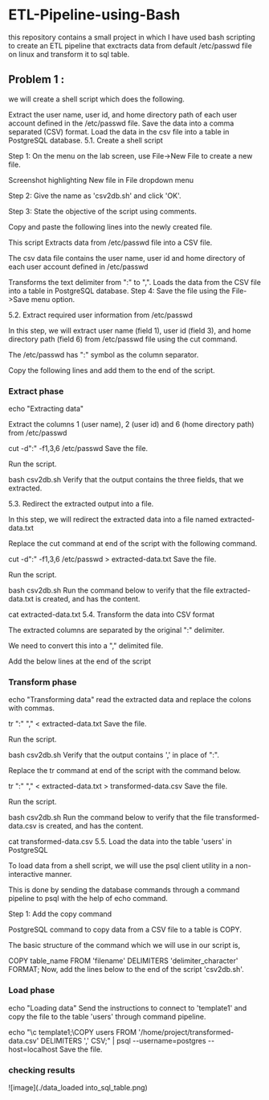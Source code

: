 # ETL-Pipeline-using-Bash
this repository contains a small project in which I have used bash scripting to create an ETL pipeline that exctracts data from default /etc/passwd file on linux and transform it to sql table.

## Problem 1 :
we will create a shell script which does the following.

Extract the user name, user id, and home directory path of each user account defined in the /etc/passwd file.
Save the data into a comma separated (CSV) format.
Load the data in the csv file into a table in PostgreSQL database.
5.1. Create a shell script

Step 1: On the menu on the lab screen, use File->New File to create a new file.

Screenshot highlighting New file in File dropdown menu

Step 2: Give the name as 'csv2db.sh' and click 'OK'.



Step 3: State the objective of the script using comments.

Copy and paste the following lines into the newly created file.

This script Extracts data from /etc/passwd file into a CSV file.

The csv data file contains the user name, user id and  home directory of each user account defined in /etc/passwd

Transforms the text delimiter from ":" to ",". Loads the data from the CSV file into a table in PostgreSQL database.
Step 4: Save the file using the File->Save menu option.

5.2. Extract required user information from /etc/passwd

In this step, we will extract user name (field 1), user id (field 3), and home directory path (field 6) from /etc/passwd file using the cut command.

The /etc/passwd has ":" symbol as the column separator.

Copy the following lines and add them to the end of the script.

### Extract phase

echo "Extracting data"

Extract the columns 1 (user name), 2 (user id) and  6 (home directory path) from /etc/passwd

cut -d":" -f1,3,6 /etc/passwd 
Save the file.

Run the script.

bash csv2db.sh
Verify that the output contains the three fields, that we extracted.

5.3. Redirect the extracted output into a file.

In this step, we will redirect the extracted data into a file named extracted-data.txt

Replace the cut command at end of the script with the following command.

cut -d":" -f1,3,6 /etc/passwd > extracted-data.txt
Save the file.

Run the script.

bash csv2db.sh
Run the command below to verify that the file extracted-data.txt is created, and has the content.

cat extracted-data.txt
5.4. Transform the data into CSV format

The extracted columns are separated by the original ":" delimiter.

We need to convert this into a "," delimited file.

Add the below lines at the end of the script

### Transform phase
echo "Transforming data" read the extracted data and replace the colons with commas.

tr ":" "," < extracted-data.txt
Save the file.

Run the script.

bash csv2db.sh
Verify that the output contains ',' in place of ":".

Replace the tr command at end of the script with the command below.

tr ":" "," < extracted-data.txt > transformed-data.csv
Save the file.

Run the script.

bash csv2db.sh
Run the command below to verify that the file transformed-data.csv is created, and has the content.

cat transformed-data.csv
5.5. Load the data into the table 'users' in PostgreSQL

To load data from a shell script, we will use the psql client utility in a non-interactive manner.

This is done by sending the database commands through a command pipeline to psql with the help of echo command.

Step 1: Add the copy command

PostgreSQL command to copy data from a CSV file to a table is COPY.

The basic structure of the command which we will use in our script is,

COPY table_name FROM 'filename' DELIMITERS 'delimiter_character' FORMAT;
Now, add the lines below to the end of the script 'csv2db.sh'.

### Load phase
echo "Loading data" Send the instructions to connect to 'template1' and copy the file to the table 'users' through command pipeline.

echo "\c template1;\COPY users  FROM '/home/project/transformed-data.csv' DELIMITERS ',' CSV;" | psql --username=postgres --host=localhost
Save the file.

### checking results
![image](./data_loaded into_sql_table.png)

